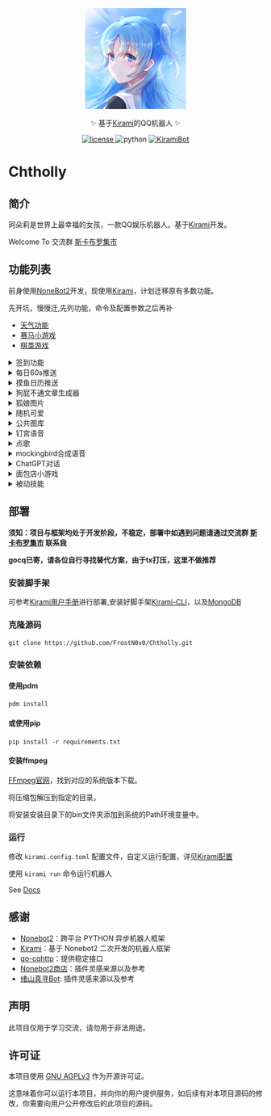 <div align="center">
<p>
  <a href="https://kiramibot.dev/"><img src="https://raw.githubusercontent.com/FrostN0v0/Chtholly/main/logo.png" width="200" height="200" alt="珂朵莉是世界上最幸福的女孩"></a>
</p>
  <p>✨ 基于<a href="https://kiramibot.dev/">Kirami</a>的QQ机器人 ✨</p>
</div>
<p align="center">
  <a href="https://raw.githubusercontent.com/FrostN0v0/Chtholly/main/LICENSE">
    <img src="https://img.shields.io/github/license/FrostN0v0/Chtholly" alt="license">
  </a>
    <img src="https://img.shields.io/badge/python-3.10+-blue?logo=python&logoColor=edb641" alt="python">
  <a href="https://github.com/A-kirami/KiramiBot">
    <img src="https://img.shields.io/badge/KiramiBot-0.3.3-green" alt="KiramiBot">
  </a>
    
</p>

# Chtholly

## 简介

珂朵莉是世界上最幸福的女孩，一款QQ娱乐机器人。基于[Kirami](https://kiramibot.dev/)开发。

Welcome To 交流群 [斯卡布罗集市](http://qm.qq.com/cgi-bin/qm/qr?_wv=1027&k=M75YeO2zj9f5ziuS2ijcDzbjkAfcMHVA&authKey=ilcGvEnqWjHOJKa3f1cpOMQPVAeA0RZyv%2BD9lE9aV1WfwFZ8ig%2BUynUCSM4AXZOB&noverify=0&group_code=326466216)

## 功能列表


前身使用[NoneBot2](https://v2.nonebot.dev/)开发，现使用[Kirami](https://kiramibot.dev/)，计划迁移原有多数功能。

先开坑，慢慢迁,先列功能，命令及配置参数之后再补

- [天气功能](https://github.com/FrostN0v0/kirami-plugin-qweather)
- [赛马小游戏](https://github.com/FrostN0v0/kirami-plugin-horserace)
- [棋类游戏](https://github.com/FrostN0v0/kirami-plugin-boardgame)

<details ><summary>签到功能</summary>

|  命令   |  @  |  功能说明  | 示例  |
|:-----:|:---:|:------:|:---:|
| 签到/盖章 |  否  |   签到   |  无  |
|  收集册  |  否  | 查看印章收集 |  无  |
</details>

<details ><summary>每日60s推送</summary>

|    命令    |  @  |    功能说明     | 示例  |
|:--------:|:---:|:-----------:|:---:|
| 每日60s/日报 |  是  | 发送今日每日60s图片 |  无  |
| 日报(取消)订阅 |  否  | 为本群（取消）订阅推送 |  无  |
</details>

<details ><summary>摸鱼日历推送</summary>

|    命令    |  @  |    功能说明     | 示例  |
|:--------:|:---:|:-----------:|:---:|
| 摸鱼/摸鱼日历  |  是  | 发送今日摸鱼日历图片  |  无  |
| 摸鱼订阅（取消） |  否  | 为本群（取消）订阅推送 |  无  |
</details>

<details ><summary>狗屁不通文章生成器</summary>

|    命令     |  @  | 功能说明 |       示例        |
|:---------:|:---:|:----:|:---------------:|
| 狗屁不通/gpbt |  否  |  无   | 狗屁不通 <关键字> <字数> |
</details>

<details ><summary>狐娘图片</summary>

|   命令    |  @  | 功能说明 | 示例  |
|:-------:|:---:|:----:|:---:|
| 嘤/狐娘表情包 |  否  | 返回图片 |  无  |
</details>

<details ><summary>随机可爱</summary>

|  命令  |  @  | 功能说明 | 示例  |
|:----:|:---:|:----:|:---:|
| 来个猫猫 |  否  | 返回图片 |  无  |
| 来个狐狸 |  否  | 返回图片 |  无  |
| 来个二哈 |  否  | 返回图片 |  无  |
</details>

<details ><summary>公共图库</summary>

|       命令       |  @  | 功能说明 |  示例  |
|:--------------:|:---:|:----:|:----:|
|      上传图片      |  是  |  无   | 配置说明 |
|     查看公开图库     |  是  |  无   | 配置说明 |
| <图库名> <id(可选)> |  否  | 返回图片 | 美图 1 |
</details>

<details ><summary>钉宫语音</summary>

|  命令   |  @  | 功能说明 |   示例   |
|:-----:|:---:|:----:|:------:|
| 骂+任何话 |  是  | 返回语音 | @珂朵莉骂我 |
</details>

<details ><summary>点歌</summary>

|                   命令                   |  @  | 功能说明 |  示例  |
|:--------------------------------------:|:---:|:----:|:----:|
| 点歌/qq点歌/网易点歌/酷我点歌/酷狗点歌/咪咕点歌/b站点歌 + 关键词 |  否  | 返回音乐 | 配置说明 |

</details>

<details ><summary>mockingbird合成语音</summary>

|  命令   |  @  | 功能说明 |  示例  |
|:-----:|:---:|:----:|:----:|
| 说+任何话 |  是  | 返回语音 | 说我爱你 |
</details>

<details ><summary>ChatGPT对话</summary>

|    命令    |                         说明                         |        示例        |
|:--------:|:--------------------------------------------------:|:----------------:|
|  /talk   |                  开始对话，默认群里@机器人也可以                  | /talk 先有鸡还是先有蛋？  |
|   /hi    |                    沉浸式对话（仅限私聊）                     |                  |
|  /speak  |                      gpt转语音对话                      | /speak 先有鸡还是先有蛋？ |
|  /reset  |                    重置对话（不会重置预设）                    |                  |
| /prompt  |                 设置预设（人格），设置后会重置对话                  |                  |
| /chatgpt | 如果talk_with_chatgpt_all_group_enable为false，则用该命令启用 |                  |
|   修改角色   |                   设置预设vits转语音角色                    |    修改角色 <派蒙>     |
</details>

<details ><summary>面包店小游戏</summary>

**发送 “面包帮助” 查看详细指令**
</details>

<details ><summary>被动技能</summary>

- 戳一戳回复语
- 戳回去
- 骂回去
- 发送图片
</details>

## 部署

**须知：项目与框架均处于开发阶段，不稳定，部署中如遇到问题请通过交流群 [斯卡布罗集市](http://qm.qq.com/cgi-bin/qm/qr?_wv=1027&k=M75YeO2zj9f5ziuS2ijcDzbjkAfcMHVA&authKey=ilcGvEnqWjHOJKa3f1cpOMQPVAeA0RZyv%2BD9lE9aV1WfwFZ8ig%2BUynUCSM4AXZOB&noverify=0&group_code=326466216) 联系我**

**gocq已寄，请各位自行寻找替代方案，由于tx打压，这里不做推荐**

### 安装脚手架

可参考[Kirami用户手册](https://kiramibot.dev/docs/guide/start/installation)进行部署,安装好脚手架[Kirami-CLI](https://github.com/A-kirami/KiramiCLI)，以及[MongoDB](https://www.mongodb.com/try/download/community)

###  克隆源码

```shell
git clone https://github.com/FrostN0v0/Chtholly.git
```

### 安装依赖

#### 使用pdm

```shell
pdm install
```

#### 或使用pip

```shell
pip install -r requirements.txt
```

#### 安装ffmpeg

[FFmpeg官网](https://ffmpeg.org/)，找到对应的系统版本下载。

将压缩包解压到指定的目录。

将安装安装目录下的bin文件夹添加到系统的Path环境变量中。

### 运行

修改 `kirami.config.toml` 配置文件，自定义运行配置，详见[Kirami配置](https://kiramibot.dev/docs/guide/tutorial/config)

使用 `kirami run` 命令运行机器人

See [Docs](https://kiramibot.dev/)

## 感谢

- [Nonebot2](https://github.com/nonebot/nonebot2)：跨平台 PYTHON 异步机器人框架
- [Kirami](https://kiramibot.dev/)：基于 Nonebot2 二次开发的机器人框架
- [go-cqhttp](https://github.com/Mrs4s/go-cqhttp)：提供稳定接口
- [Nonebot2商店](https://v2.nonebot.dev/store)：插件灵感来源以及参考
- [绪山真寻Bot](https://github.com/HibiKier/zhenxun_bot): 插件灵感来源以及参考

## 声明

此项目仅用于学习交流，请勿用于非法用途。

## 许可证

本项目使用 [GNU AGPLv3](https://choosealicense.com/licenses/agpl-3.0/) 作为开源许可证。

这意味着你可以运行本项目，并向你的用户提供服务，如后续有对本项目源码的修改，你需要向用户公开修改后的此项目的源码。
